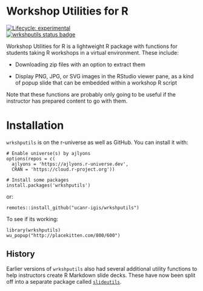 Workshop Utilities for R
================

<!-- README.md is generated from README.Rmd. Edit this file, not that one -->
<!-- badges: start -->

[![Lifecycle:
experimental](https://img.shields.io/badge/lifecycle-experimental-orange.svg)](https://lifecycle.r-lib.org/articles/stages.html#experimental)  
[![wrkshputils status
badge](https://ajlyons.r-universe.dev/badges/wrkshputils)](https://ajlyons.r-universe.dev)  
<!-- badges: end -->

Workshop Utilities for R is a lightweight R package with functions for
students taking R workshops in a virtual environment. These include:

-   Downloading zip files with an option to extract them

-   Display PNG, JPG, or SVG images in the RStudio viewer pane, as a
    kind of popup slide that can be embedded within a workshop R script

Note that these functions are probably only going to be useful if the
instructor has prepared content to go with them.

# Installation

`wrkshputils` is on the r-universe as well as GitHub. You can install it
with:

    # Enable universe(s) by ajlyons
    options(repos = c(
      ajlyons = 'https://ajlyons.r-universe.dev',
      CRAN = 'https://cloud.r-project.org'))

    # Install some packages
    install.packages('wrkshputils')

or:

    remotes::install_github("ucanr-igis/wrkshputils")

To see if its working:

    library(wrkshputils)
    wu_popup("http://placekitten.com/800/600")

## History

Earlier versions of `wrkshputils` also had several additional utility
functions to help instructors create R Markdown slide decks. These have
now been split off into a separate package called
[`slideutils`](https://github.com/ucanr-igis/slideutils).
